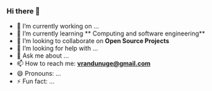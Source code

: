 ### Hi there 👋

- 🔭 I’m currently working on ...
- 🌱 I’m currently learning ** Computing and software engineering**
- 👯 I’m looking to collaborate on **Open Source Projects**
- 🤔 I’m looking for help with ...
- 💬 Ask me about ...
- 📫 How to reach me: **vrandunuge@gmail.com**
- 😄 Pronouns: ...
- ⚡ Fun fact: ...

